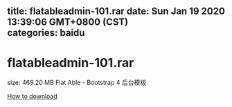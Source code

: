 
title: flatableadmin-101.rar
date: Sun Jan 19 2020 13:39:06 GMT+0800 (CST)    
categories: baidu
---

# flatableadmin-101.rar
size: 469.20 MB
 Flat Able - Bootstrap 4 后台模板
 

[How to download](https://bpcam.bemobtrk.com/go/2ceec3aa-1ca2-46d6-b9ff-aaa5c184517c?jno=533)